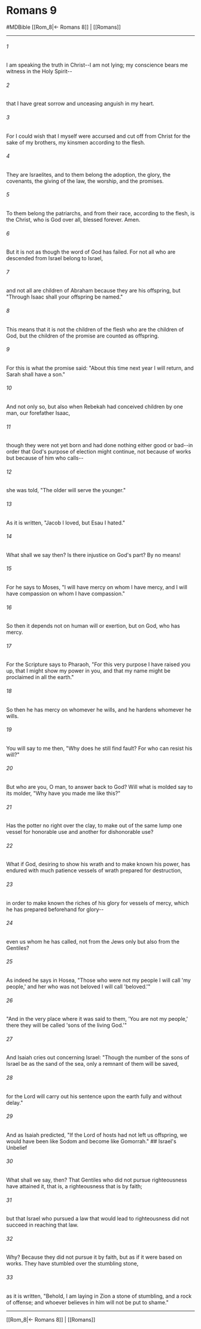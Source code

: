 # Romans 9
#MDBible
[[Rom_8|← Romans 8]] | [[Romans]]

***

###### 1 
I am speaking the truth in Christ--I am not lying; my conscience bears me witness in the Holy Spirit-- 

###### 2 
that I have great sorrow and unceasing anguish in my heart. 

###### 3 
For I could wish that I myself were accursed and cut off from Christ for the sake of my brothers, my kinsmen according to the flesh. 

###### 4 
They are Israelites, and to them belong the adoption, the glory, the covenants, the giving of the law, the worship, and the promises. 

###### 5 
To them belong the patriarchs, and from their race, according to the flesh, is the Christ, who is God over all, blessed forever. Amen. 

###### 6 
But it is not as though the word of God has failed. For not all who are descended from Israel belong to Israel, 

###### 7 
and not all are children of Abraham because they are his offspring, but "Through Isaac shall your offspring be named." 

###### 8 
This means that it is not the children of the flesh who are the children of God, but the children of the promise are counted as offspring. 

###### 9 
For this is what the promise said: "About this time next year I will return, and Sarah shall have a son." 

###### 10 
And not only so, but also when Rebekah had conceived children by one man, our forefather Isaac, 

###### 11 
though they were not yet born and had done nothing either good or bad--in order that God's purpose of election might continue, not because of works but because of him who calls-- 

###### 12 
she was told, "The older will serve the younger." 

###### 13 
As it is written, "Jacob I loved, but Esau I hated." 

###### 14 
What shall we say then? Is there injustice on God's part? By no means! 

###### 15 
For he says to Moses, "I will have mercy on whom I have mercy, and I will have compassion on whom I have compassion." 

###### 16 
So then it depends not on human will or exertion, but on God, who has mercy. 

###### 17 
For the Scripture says to Pharaoh, "For this very purpose I have raised you up, that I might show my power in you, and that my name might be proclaimed in all the earth." 

###### 18 
So then he has mercy on whomever he wills, and he hardens whomever he wills. 

###### 19 
You will say to me then, "Why does he still find fault? For who can resist his will?" 

###### 20 
But who are you, O man, to answer back to God? Will what is molded say to its molder, "Why have you made me like this?" 

###### 21 
Has the potter no right over the clay, to make out of the same lump one vessel for honorable use and another for dishonorable use? 

###### 22 
What if God, desiring to show his wrath and to make known his power, has endured with much patience vessels of wrath prepared for destruction, 

###### 23 
in order to make known the riches of his glory for vessels of mercy, which he has prepared beforehand for glory-- 

###### 24 
even us whom he has called, not from the Jews only but also from the Gentiles? 

###### 25 
As indeed he says in Hosea, "Those who were not my people I will call 'my people,' and her who was not beloved I will call 'beloved.'" 

###### 26 
"And in the very place where it was said to them, 'You are not my people,' there they will be called 'sons of the living God.'" 

###### 27 
And Isaiah cries out concerning Israel: "Though the number of the sons of Israel be as the sand of the sea, only a remnant of them will be saved, 

###### 28 
for the Lord will carry out his sentence upon the earth fully and without delay." 

###### 29 
And as Isaiah predicted, "If the Lord of hosts had not left us offspring, we would have been like Sodom and become like Gomorrah." ## Israel's Unbelief 

###### 30 
What shall we say, then? That Gentiles who did not pursue righteousness have attained it, that is, a righteousness that is by faith; 

###### 31 
but that Israel who pursued a law that would lead to righteousness did not succeed in reaching that law. 

###### 32 
Why? Because they did not pursue it by faith, but as if it were based on works. They have stumbled over the stumbling stone, 

###### 33 
as it is written, "Behold, I am laying in Zion a stone of stumbling, and a rock of offense; and whoever believes in him will not be put to shame." 

***

[[Rom_8|← Romans 8]] | [[Romans]]
